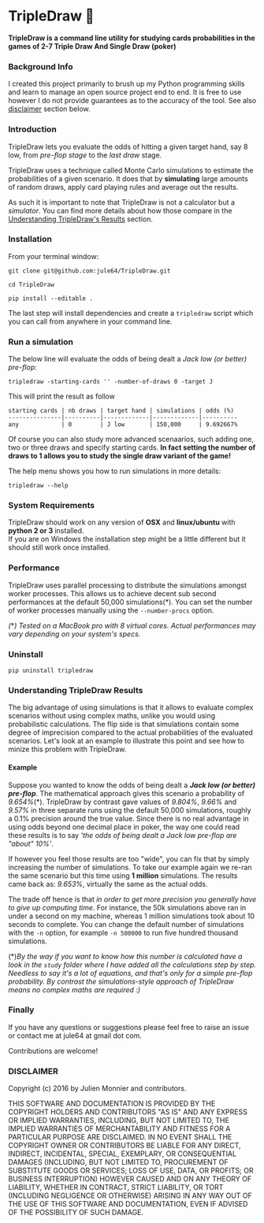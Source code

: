 TripleDraw :dart:
================


**TripleDraw is a command line utility for studying cards probabilities in the games of 2-7 Triple Draw And Single Draw (poker)**


### Background Info
I created this project primarily to brush up my Python programming skills and learn to manage an open source project end to end.  It is free to use however I do not provide guarantees as to the accuracy of the tool.  See also [disclaimer](#diclaimer) section below.


### Introduction

TripleDraw lets you evaluate the odds of hitting a given target hand, say 8 low, from *pre-flop stage* to the *last draw* stage.

TripleDraw uses a technique called Monte Carlo simulations to estimate the probabilities of a given scenario.  It does that by  **simulating** large amounts of random draws, apply card playing rules and average out the results.  

As such it is important to note that TripleDraw is not a calculator but a *simulator*.  You can find more details about how those compare in the [Understanding TripleDraw's Results](#understanding-tripledraw-results) section.

### Installation


From your terminal window:

```
git clone git@github.com:jule64/TripleDraw.git

cd TripleDraw

pip install --editable .
```


The last step will install dependencies and create a `tripledraw` script which you can call from anywhere in your command line.

### Run a simulation

The below line will evaluate the odds of being dealt a *Jack low (or better) pre-flop*:

`tripledraw -starting-cards '' -number-of-draws 0 -target J`

This will print the result as follow  


```
starting cards | nb draws | target hand | simulations | odds (%) 
---------------|----------|-------------|-------------|----------
any            | 0        | J low       | 150,000     | 9.692667%   
```

Of course you can also study more advanced scenaarios, such adding one, two or three draws and specify starting cards. **In fact setting the number of draws to 1 allows you to study the single draw variant of the game!**  

The help menu shows you how to run simulations in more details:  

`tripledraw --help`


### System Requirements

TripleDraw should work on any version of **OSX** and **linux/ubuntu** with **python 2 or 3** installed.  
If you are on Windows the installation step might be a little different but it should still work once installed.



### Performance

TripleDraw uses parallel processing to distribute the simulations amongst worker processes.  This allows us to achieve decent sub second performances at the default 50,000 simulations(\*).  You can set the number of worker processes manually using the `--number-procs` option.  

*(*\**) Tested on a MacBook pro with 8 virtual cores. Actual performances may vary depending on your system's specs.*



### Uninstall

`pip uninstall tripledraw`



### Understanding TripleDraw Results

The big advantage of using simulations is that it allows to evaluate complex scenarios without using complex maths, unlike you would using probabilistic calculations.
The flip side is that simulations contain some degree of imprecision compared to the actual probabilities of the evaluated scenarios.  Let's look at an example to illustrate this point and see how to minize this problem with TripleDraw.


#### Example

Suppose you wanted to know the odds of being dealt a ***Jack low (or better) pre-flop***.  The mathematical approach gives this scenario a probability of *9.654%*(\*). TripleDraw by contrast gave values of *9.804%*, *9.66%* and *9.57%* in three separate runs using the default 50,000 simulations, roughly a 0.1% precision around the true value.  Since there is no real advantage in using odds beyond one decimal place in poker, the way one could read these results is to say *'the odds of being dealt a Jack low pre-flop are "about" 10%'*.  

If however you feel those results are too "wide", you can fix that by simply increasing the number of simulations.  To take our example again we re-ran the same scenario but this time using **1 million** simulations.  The results came back as: *9.653%*, virtually the same as the actual odds.

The trade off hence is that *in order to get more precision you generally have to give up computing time*.  For instance, the 50k simulations above ran in under a second on my machine, whereas 1 million simulations took about 10 seconds to complete.  You can change the default number of simulations with the `-n` option, for example `-n 500000` to run five hundred thousand simulations.


(\*)*By the way if you want to know how this number is calculated have a look in the `study` folder where I have added all the calculations step by step. Needless to say it's a lot of equations, and that's only for a simple pre-flop probability.  By contrast the simulations-style approach of TripleDraw means no complex maths are required :)*


### Finally


If you have any questions or suggestions please feel free to raise an issue or contact me at jule64 at gmail dot com.

Contributions are welcome!


### DISCLAIMER
Copyright (c) 2016 by Julien Monnier and contributors.

THIS SOFTWARE AND DOCUMENTATION IS PROVIDED BY THE COPYRIGHT HOLDERS AND
CONTRIBUTORS "AS IS" AND ANY EXPRESS OR IMPLIED WARRANTIES, INCLUDING, BUT
NOT LIMITED TO, THE IMPLIED WARRANTIES OF MERCHANTABILITY AND FITNESS FOR
A PARTICULAR PURPOSE ARE DISCLAIMED. IN NO EVENT SHALL THE COPYRIGHT OWNER
OR CONTRIBUTORS BE LIABLE FOR ANY DIRECT, INDIRECT, INCIDENTAL, SPECIAL,
EXEMPLARY, OR CONSEQUENTIAL DAMAGES (INCLUDING, BUT NOT LIMITED TO,
PROCUREMENT OF SUBSTITUTE GOODS OR SERVICES; LOSS OF USE, DATA, OR
PROFITS; OR BUSINESS INTERRUPTION) HOWEVER CAUSED AND ON ANY THEORY OF
LIABILITY, WHETHER IN CONTRACT, STRICT LIABILITY, OR TORT (INCLUDING
NEGLIGENCE OR OTHERWISE) ARISING IN ANY WAY OUT OF THE USE OF THIS
SOFTWARE AND DOCUMENTATION, EVEN IF ADVISED OF THE POSSIBILITY OF SUCH
DAMAGE.
